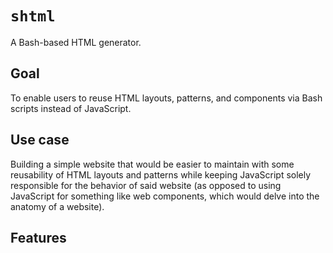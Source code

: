 # `shtml`

A Bash-based HTML generator.

## Goal

To enable users to reuse HTML layouts, patterns, and components via Bash scripts instead of JavaScript.

## Use case

Building a simple website that would be easier to maintain with some reusability of HTML layouts and patterns while keeping JavaScript solely responsible for the behavior of said website (as opposed to using JavaScript for something like web components, which would delve into the anatomy of a website).

## Features
